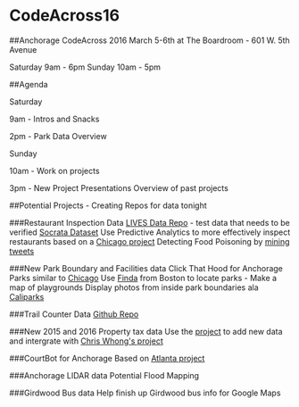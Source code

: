 # CodeAcross16
##Anchorage CodeAcross 2016
March 5-6th at The Boardroom - 601 W. 5th Avenue

Saturday 9am - 6pm
Sunday 10am - 5pm

##Agenda

Saturday

9am - Intros and Snacks

2pm - Park Data Overview

Sunday

10am - Work on projects

3pm - New Project Presentations 
Overview of past projects

##Potential Projects - Creating Repos for data tonight

###Restaurant Inspection Data
[LIVES Data Repo](https://github.com/codeforanchorage/anc-LIVES) - test data that needs to be verified
[Socrata Dataset](https://brigades.opendatanetwork.com/HEALTH/2015-Score-Inspection/ecxv-94e2)
Use Predictive Analytics to more effectively inspect restaurants based on a [Chicago project](http://www.smartchicagocollaborative.org/the-city-of-chicago-unveils-predictive-analytics-model-to-find-foodborne-illness-faster/)
Detecting Food Poisoning by [mining tweets](http://www.smartchicagocollaborative.org/work/health/foodborne-chicago/)

###New Park Boundary and Facilities data
Click That Hood for Anchorage Parks similar to [Chicago](http://click-that-hood.com/chicago-parks) 
Use [Finda](http://codeforboston.github.io/finda/) from Boston to locate parks - Make a map of playgrounds
Display photos from inside park boundaries ala [Caliparks](http://www.caliparks.org/#explore)

###Trail Counter Data
[Github Repo](https://github.com/codeforanchorage/anc-trail-counter-data)

###New 2015 and 2016 Property tax data
Use the [project](https://github.com/codeforanchorage/moa_property_tax_geojson) to add new data and intergrate with [Chris Whong's project](http://chriswhong.github.io/plutoplus/)

###CourtBot for Anchorage
Based on [Atlanta project](https://www.codeforamerica.org/focus/safety-justice/courtbot/)

###Anchorage LIDAR data
Potential Flood Mapping

###Girdwood Bus data
Help finish up Girdwood bus info for Google Maps

